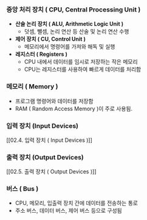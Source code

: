 ### 중앙 처리 장치 ( CPU, Central Processing Unit )
- **산술 논리 장치 ( ALU, Arithmetic Logic Unit )**
	- 덧셈, 뺄셈, 논리 연산 등 산술 및 논리 연산 수행
- **제어 장치 ( CU, Control Unit )**
	- 메모리에서 명령어를 가져와 해독 및 실행
- **레지스터 ( Registers )**
	- CPU 내에서 데이터를 임시로 저장하는 작은 메모리
	- CPU는 레지스터를 사용하여 빠르게 데이터를 처리함
### 메모리 ( Memory )
- 프로그램 명령어와 데이터를 저장함
- RAM ( Random Access Memory )이 주로 사용됨.

### 입력 장치 (Input Devices)
[[02.4. 입력 장치 ( Input Devices )]]
### 출력 장치 (Output Devices)
[[02.5. 출력 장치 ( Output Devices )]]
### 버스 ( Bus )
- CPU, 메모리, 입출력 장치 간에 데이터를 전송하는 통로
- 주소 버스, 데이터 버스, 제어 버스 등으로 구성됨
